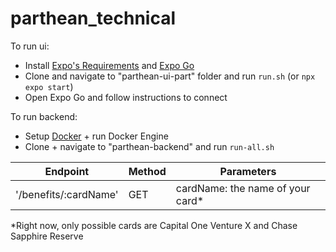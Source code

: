 # parthean_technical

To run ui:
- Install [Expo's Requirements](https://docs.expo.dev/get-started/installation/) and [Expo Go](https://docs.expo.dev/get-started/expo-go/)
- Clone and navigate to "parthean-ui-part" folder and run `run.sh` (or `npx expo start`)
- Open Expo Go and follow instructions to connect

To run backend:
- Setup [Docker](https://docs.docker.com/engine/install/) + run Docker Engine
- Clone + navigate to "parthean-backend" and run `run-all.sh`

| Endpoint                 | Method |   Parameters                         |
| --------                 | ------ | ----------------------------         |
|  '/benefits/:cardName'   |  GET   |  cardName: the name of your card*    |

*Right now, only possible cards are Capital One Venture X and Chase Sapphire Reserve